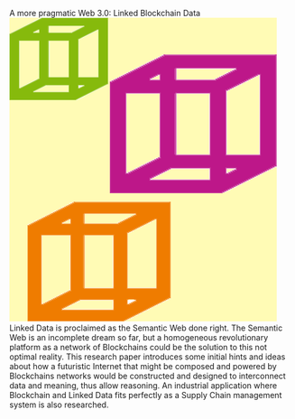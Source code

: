 A more pragmatic Web 3.0: Linked Blockchain Data
![alt tag](https://github.com/hedugaro/Linked-Blockchain-Data/blob/master/badge.png)
Linked Data is proclaimed as the Semantic Web done right. The Semantic Web is an incomplete dream so far, but a homogeneous revolutionary platform as a network of Blockchains could be the solution to this not optimal reality. This research paper introduces some initial hints and ideas about how a futuristic Internet that might be composed and powered by Blockchains networks would be constructed and designed to interconnect data and meaning, thus allow reasoning. An industrial application where Blockchain and Linked Data fits perfectly as a Supply Chain management system is also researched.
